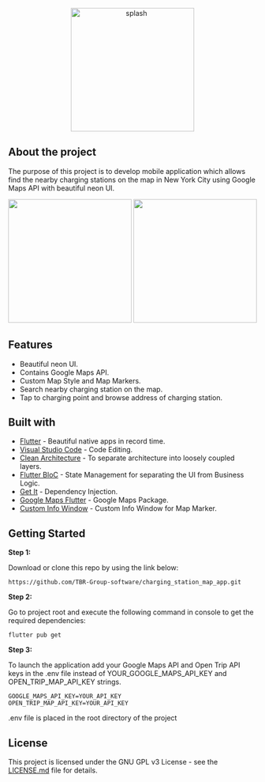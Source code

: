  <p  align="center ">
 <img width="250" alt="splash" src="https://user-images.githubusercontent.com/86306159/147558747-dadef8d2-f8a7-44af-9753-7ffa055cae3f.png">
</p>


## About the project
The purpose of this project is to develop mobile application which allows find the nearby charging stations on the map in New York City using Google Maps API with beautiful neon UI.
<p float="center", align="justify ">
  <img src="https://github.com/TBR-Group-software/charging_station_map_app/blob/main/assets/images/charge_gif1.gif?raw=true" width="250" />
     
  <img src="https://github.com/TBR-Group-software/charging_station_map_app/blob/main/assets/images/charge_gif2.gif?raw=truef" width="250" />
    
</p>

## Features
- Beautiful neon UI.
- Contains Google Maps API.
- Custom Map Style and Map Markers.
- Search nearby charging station on the map.
- Tap to charging point and browse address of charging station.
## Built with
- [Flutter](https://flutter.dev/) - Beautiful native apps in record time.
- [Visual Studio Code](https://code.visualstudio.com/) - Code Editing.
- [Clean Architecture](https://blog.cleancoder.com/uncle-bob/2012/08/13/the-clean-architecture.html) - To separate architecture into loosely coupled layers.
- [Flutter BloC](https://pub.dev/packages/flutter_bloc) - State Management for separating the UI from Business Logic.
- [Get It](https://pub.dev/packages/get_it) - Dependency Injection.
- [Google Maps Flutter](https://pub.dev/packages/google_maps_flutter) - Google Maps Package.
- [Custom Info Window](https://pub.dev/packages/custom_info_window) - Custom Info Window for Map Marker.

## Getting Started


**Step 1:**

Download or clone this repo by using the link below:

```
https://github.com/TBR-Group-software/charging_station_map_app.git
```

**Step 2:**

Go to project root and execute the following command in console to get the required dependencies: 

```
flutter pub get 
```
**Step 3:**

To launch the application add your Google Maps API and Open Trip API keys in the .env file instead of YOUR_GOOGLE_MAPS_API_KEY and OPEN_TRIP_MAP_API_KEY strings.

```
GOOGLE_MAPS_API_KEY=YOUR_API_KEY
OPEN_TRIP_MAP_API_KEY=YOUR_API_KEY
```

.env file is placed in the root directory of the project


## License
This project is licensed under the GNU GPL v3 License - see the [LICENSE.md](https://github.com/TBR-Group-software/charging_station_map_app/blob/main/LICENSE.md) file for details.
